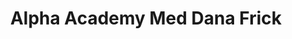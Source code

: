 ---
title: "Alpha Academy Med Dana Frick"
url: /witten/alpha-academy-med-dana-frick/
shop: Kosmetik
---